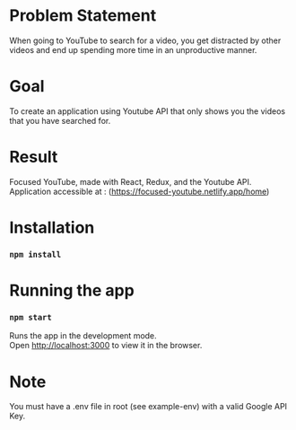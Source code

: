 # Problem Statement

When going to YouTube to search for a video, you get distracted by other videos and end up spending more time in an unproductive manner.

# Goal

To create an application using Youtube API that only shows you the videos that you have searched for.

# Result
Focused YouTube, made with React, Redux, and the Youtube API.
Application accessible at : (https://focused-youtube.netlify.app/home)

# Installation
### `npm install`

# Running the app
### `npm start`

Runs the app in the development mode.\
Open [http://localhost:3000](http://localhost:3000) to view it in the browser.

# Note
You must have a .env file in root (see example-env) with a valid Google API Key.
